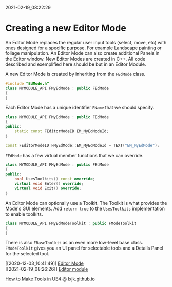 2021-02-19_08:22:29

# Creating a new Editor Mode

An Editor Mode replaces the regular user input tools (select, move, etc) with ones designed for a specific purpose.
For example Landscape painting or foliage manipulation.
An Editor Mode can also create additional Panels in the Editor window.
New Editor Modes are created in C++.
All code described and exemplified here should be but in an Editor Module.

A new Editor Mode is created by inheriting from the `FEdMode` class.
```cpp
#include "EdMode.h"
class MYMODULE_API FMyEdMode : public FEdMode
{
}
```

Each Editor Mode has a unique identifier `FName` that we should specify.
```cpp
class MYMODULE_API FMyEdMode : public FEdMode
{
public:
    static const FEditorModeID EM_MyEdModeId;
}
```
```cpp
const FEditorModeID FMyEdMode::EM_MyEdModeId = TEXT("EM_MyEdMode");
```

`FEdMode` has a few virtual member functions that we can override.
```cpp
class MYMODULE_API FMyEdMode : public FEdMode
{
public:
    bool UsesToolkits() const override;
    virtual void Enter() override;
    virtual void Exit() override;
}
```

An Editor Mode can optionally use a Toolkit.
The Toolkit is what provides the Mode's GUI elements.
Add `return true` to the `UsesToolkits` implementation to enable toolkits.

```cpp
class MYMODULE_API FMyEdModeToolkit : public FModeToolkit
{
}
```

There is also `FBaseToolkit` as an even more low-level base class.
`FModeToolkit` gives you an UI panel for selectable tools and a Details Panel for the selected tool.

[[2020-12-03_10:41:49]] [Editor Mode](./Editor%20mode.md)  
[[2021-02-19_08:26:26]] [Editor module](./Editor%20module.md)  


[How to Make Tools in UE4 @ lxjk.github.io](https://lxjk.github.io/2019/10/01/How-to-Make-Tools-in-U-E.html)